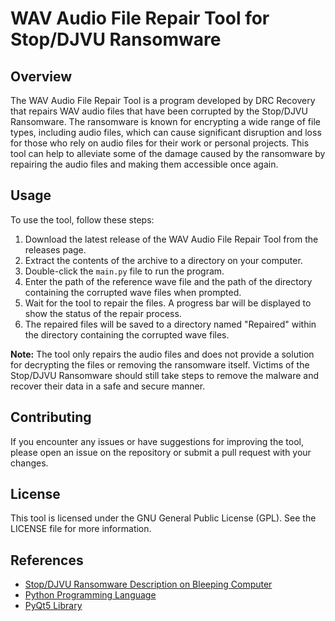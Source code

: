 # WAV Audio File Repair Tool for Stop/DJVU Ransomware

## Overview
The WAV Audio File Repair Tool is a program developed by DRC Recovery that repairs WAV audio files that have been corrupted by the Stop/DJVU Ransomware. The ransomware is known for encrypting a wide range of file types, including audio files, which can cause significant disruption and loss for those who rely on audio files for their work or personal projects. This tool can help to alleviate some of the damage caused by the ransomware by repairing the audio files and making them accessible once again.

## Usage
To use the tool, follow these steps:

1. Download the latest release of the WAV Audio File Repair Tool from the releases page.
2. Extract the contents of the archive to a directory on your computer.
3. Double-click the `main.py` file to run the program.
4. Enter the path of the reference wave file and the path of the directory containing the corrupted wave files when prompted.
5. Wait for the tool to repair the files. A progress bar will be displayed to show the status of the repair process.
6. The repaired files will be saved to a directory named "Repaired" within the directory containing the corrupted wave files.

**Note:** The tool only repairs the audio files and does not provide a solution for decrypting the files or removing the ransomware itself. Victims of the Stop/DJVU Ransomware should still take steps to remove the malware and recover their data in a safe and secure manner.

## Contributing
If you encounter any issues or have suggestions for improving the tool, please open an issue on the repository or submit a pull request with your changes.

## License
This tool is licensed under the GNU General Public License (GPL). See the LICENSE file for more information.

## References
- [Stop/DJVU Ransomware Description on Bleeping Computer](https://www.bleepingcomputer.com/news/security/djvu-ransomware-updated-to-v91-uses-new-encryption-mode/)
- [Python Programming Language](https://www.python.org/)
- [PyQt5 Library](https://pypi.org/project/PyQt5/)
